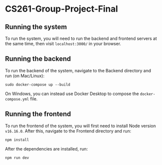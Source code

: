 # CS261-Group-Project-Final

## Running the system
To run the system, you will need to run the backend and frontend servers at the same time, then visit `localhost:3000/` in your browser.
## Running the backend
To run the backend of the system, navigate to the Backend directory and run (on Mac/Linux):
```
sudo docker-compose up --build
```
On Windows, you can instead use Docker Desktop to compose the `docker-compose.yml` file.

## Running the frontend
To run the frontend of the system, you will first need to install Node version `v16.16.0`. After this, navigate to the Frontend directory and run:
```
npm install
```
After the dependencies are installed, run:
```
npm run dev
```
